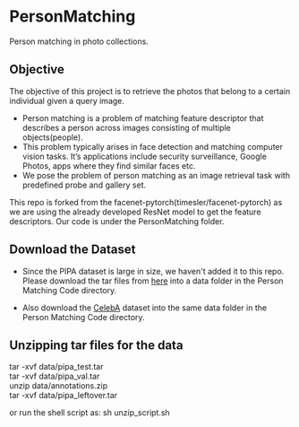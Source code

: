 # PersonMatching
Person matching in photo collections. 

## Objective 
The objective of this project is to retrieve the photos that belong to a certain individual given a query image. <br>
* Person matching is a problem of matching feature descriptor that describes a person across images consisting of multiple objects(people). <br>
* This problem typically arises in face detection and matching computer vision tasks. It’s applications include security surveillance, Google Photos,  apps where they find similar faces etc.<br>
* We pose the problem of person matching as an image retrieval task with predefined probe and gallery set.<br>

This repo is forked from the facenet-pytorch(timesler/facenet-pytorch) as we are using the already developed ResNet model to get the feature descriptors. Our code is under the PersonMatching folder.

## Download the Dataset
* Since the PIPA dataset is large in size, we haven't added it to this repo. Please download the tar files from [here](https://people.eecs.berkeley.edu/~nzhang/piper.html) into a data folder in the Person Matching Code directory. <br>

* Also download the [CelebA](https://drive.google.com/drive/folders/0B7EVK8r0v71pTUZsaXdaSnZBZzg) dataset into the same data folder in the Person Matching Code directory. <br>

## Unzipping tar files for the data
tar -xvf data/pipa_test.tar <br>
tar -xvf data/pipa_val.tar <br>
unzip data/annotations.zip <br>
tar -xvf data/pipa_leftover.tar <br>

or run the shell script as: sh unzip_script.sh <br>

